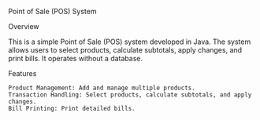 Point of Sale (POS) System 

Overview

This is a simple Point of Sale (POS) system developed in Java. The system allows users to select products, calculate subtotals, apply changes, and print bills. It operates without a database.

Features

	Product Management: Add and manage multiple products.
	Transaction Handling: Select products, calculate subtotals, and apply changes.
	Bill Printing: Print detailed bills.

